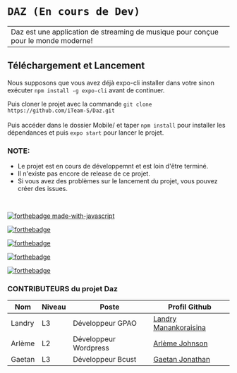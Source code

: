 # `DAZ (En cours de Dev)`
<table>
<tr><td>Daz est une application de streaming de musique pour conçue pour le monde moderne!
</table>

<h2>Téléchargement et Lancement</h2>
  
Nous supposons que vous avez déjà expo-cli installer dans votre sinon exécuter `npm install -g expo-cli` avant de continuer.

Puis cloner le projet avec la commande `git clone https://github.com/iTeam-S/Daz.git` </br>
</br>
 Puis accéder dans le dossier Mobile/ et taper `npm install` pour installer les dépendances et puis `expo start` pour lancer le projet.
 

<h3>NOTE:</h3>
<ul>
  <li>Le projet est en cours de développemnt et est loin d'être terminé.</li>
  <li>Il n'existe pas encore de release de ce projet.</li>
  <li>Si vous avez des problèmes sur le lancement du projet, vous pouvez créer des issues.</li>
</ul>
</br>


[![forthebadge made-with-javascript](http://ForTheBadge.com/images/badges/made-with-javascript.svg)](https://www.javascript.com/)

[![forthebadge](https://forthebadge.com/images/badges/built-by-developers.svg)](https://forthebadge.com)

[![forthebadge](https://forthebadge.com/images/badges/its-not-a-lie-if-you-believe-it.svg)](https://forthebadge.com)

[![forthebadge](https://forthebadge.com/images/badges/makes-people-smile.svg)](https://forthebadge.com)

[![forthebadge](https://forthebadge.com/images/badges/open-source.svg)](https://forthebadge.com)

<h3>CONTRIBUTEURS du projet Daz</h3>
    
| Nom       | Niveau | Poste              | Profil Github                                             |
| --------- | ------ | ------------------ | ----------------------------------------------------------|
| Landry    | L3     | Développeur GPAO  | [Landry Manankoraisina](https://github.com/Landris18)      |
| Arlème    | L2     | Développeur Wordpress                    | [Arlème Johnson](https://github.com/rootkit7628)           |
| Gaetan    | L3     | Développeur Bcust                    | [Gaetan Jonathan](https://github.com/gaetan103)           |
